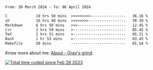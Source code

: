 <!--START_SECTION:waka-->

```txt
From: 30 March 2024 - To: 06 April 2024

C             19 hrs 50 mins  >>>>>>>>>----------------   36.16 %
sh            16 hrs 40 mins  >>>>>>>>-----------------   30.39 %
Markdown      6 hrs 50 mins   >>>----------------------   12.45 %
C++           2 hrs 59 mins   >------------------------   05.45 %
TeX           2 hrs 51 mins   >------------------------   05.21 %
Bash          1 hr 53 mins    >------------------------   03.45 %
Makefile      50 mins         -------------------------   01.54 %
```

<!--END_SECTION:waka-->

<!-- [![grayxu's github stats](https://github-readme-stats.vercel.app/api?username=grayxu&count_private=true&show_icons=true)](https://github.com/grayxu) -->

Know more about me: [About - Gray's grind](https://www.grayxu.cn/).
<p align="left">
  <a href="https://wakatime.com/@c69eb31e-43a1-463f-8968-c3449e386f57"><img src="https://wakatime.com/badge/user/c69eb31e-43a1-463f-8968-c3449e386f57.svg" title="Total time coded since Feb 28 2023" /></a>
</p>

